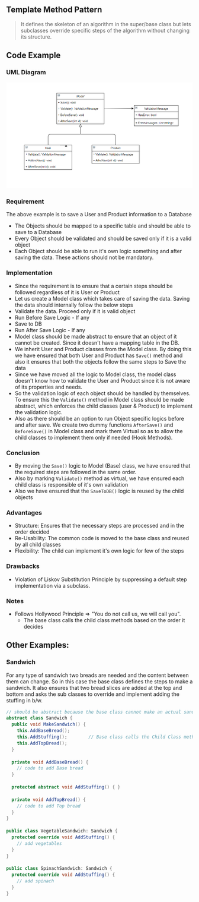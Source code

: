 ## Template Method Pattern
> It defines the skeleton of an algorithm in the super/base class but lets subclasses override specific steps of the algorithm without changing its structure.


## Code Example

### UML Diagram

![Template Method Pattern UML Image](https://raw.githubusercontent.com/sandeshkota/DesignPatterns/main/Assets/UML/Template_Method.PNG)

### Requirement
The above example is to save a User and Product information to a Database
- The Objects should be mapped to a specific table and should be able to save to a Database
- Every Object should be validated and should be saved only if it is a valid object
- Each Object should be able to run it's own logic something and after saving the data. These actions should not be mandatory.

### Implementation
-  Since the requirement is to ensure that a certain steps should be followed regardless of it is User or Product
-  Let us create a Model class which takes care of saving the data. Saving the data should internally follow the below steps
  - Validate the data. Proceed only if it is valid object
  - Run Before Save Logic - If any
  - Save to DB
  - Run After Save Logic - If any
- Model class should be made abstract to ensure that an object of it cannot be created. Since it doesn't have a mapping table in the DB.
- We inherit User and Product classes from the Model class. By doing this we have ensured that both User and Product has ```Save()``` method and also it ensures that both the objects follow the same steps to Save the data
- Since we have moved all the logic to Model class, the model class doesn't know how to validate the User and Product since it is not aware of its properties and needs.
- So the validation logic of each object should be handled by themselves. To ensure this the ```Validate()``` method in Model class should be made abstract, which enforces the child classes (user & Product) to implement the validation logic.
- Also as there should be an option to run Object specific logics before and after save. We create two dummy functions ```AfterSave()``` and ```BeforeSave()``` in Model class and mark them Virtual so as to allow the child classes to implement them only if needed (Hook Methods).

### Conclusion
- By moving the ```Save()``` logic to Model (Base) class, we have ensured that the required steps are followed in the same order.
- Also by marking ```Validate()``` method as virtual, we have ensured each child class is responsible of it's own validation
- Also we have ensured that the ```SaveToDB()``` logic is reused by the child objects

### Advantages
- Structure: Ensures that the necessary steps are processed and in the order decided
- Re-Usability: The common code is moved to the base class and reused by all child classes
- Flexibility: The child can implement it's own logic for few of the steps


### Drawbacks
- Violation of Liskov Substitution Principle by suppressing a default step implementation via a subclass.

### Notes
- Follows Hollywood Principle => "You do not call us, we will call you".
  - The base class calls the child class methods based on the order it decides

## Other Examples:

### Sandwich
For any type of sandwich two breads are needed and the content between them can change. So in this case the base class defines the steps to make a sandwich.
It also ensures that two bread slices are added at the top and bottom and asks the sub classes to override and implement adding the stuffing in b/w.

```csharp
// should be abstract because the base class cannot make an actual sandwich
abstract class Sandwich {
  public void MakeSandwich() {
    this.AddBaseBread();
    this.AddStuffing();        // Base class calls the Child Class method.
    this.AddTopBread();
  }
  
  private void AddBaseBread() {
    // code to add Base bread
  }
  
  protected abstract void AddStuffing() { }
  
  private void AddTopBread() {
    // code to add Top bread
  }
}

public class VegetableSandwich: Sandwich {
  protected override void AddStuffing() {
    // add vegetables
  }
}

public class SpinachSandwich: Sandwich {
  protected override void AddStuffing() {
    // add spinach
  }
}

```
